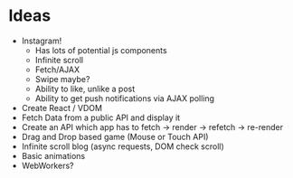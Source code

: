 # Ideas

* Instagram!
   - Has lots of potential js components
   - Infinite scroll
   - Fetch/AJAX
   - Swipe maybe?
   - Ability to like, unlike a post
   - Ability to get push notifications via AJAX polling
* Create React / VDOM
* Fetch Data from a public API and display it
* Create an API which app has to fetch -> render -> refetch -> re-render
* Drag and Drop based game (Mouse or Touch API)
* Infinite scroll blog (async requests, DOM check scroll)
* Basic animations
* WebWorkers?
